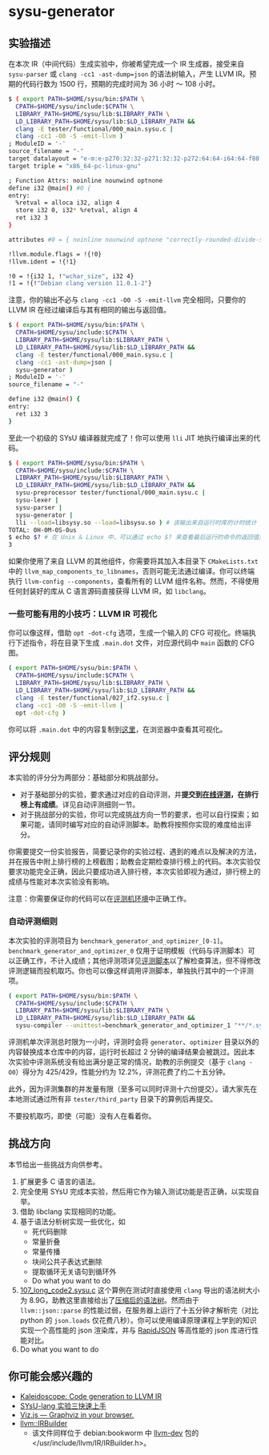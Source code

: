 # sysu-generator

## 实验描述

在本次 IR（中间代码）生成实验中，你被希望完成一个 IR 生成器，接受来自 `sysu-parser` 或 `clang -cc1 -ast-dump=json` 的语法树输入，产生 LLVM IR。预期的代码行数为 1500 行，预期的完成时间为 36 小时 ～ 108 小时。

```bash
$ ( export PATH=$HOME/sysu/bin:$PATH \
  CPATH=$HOME/sysu/include:$CPATH \
  LIBRARY_PATH=$HOME/sysu/lib:$LIBRARY_PATH \
  LD_LIBRARY_PATH=$HOME/sysu/lib:$LD_LIBRARY_PATH &&
  clang -E tester/functional/000_main.sysu.c |
  clang -cc1 -O0 -S -emit-llvm )
; ModuleID = '-'
source_filename = "-"
target datalayout = "e-m:e-p270:32:32-p271:32:32-p272:64:64-i64:64-f80:128-n8:16:32:64-S128"
target triple = "x86_64-pc-linux-gnu"

; Function Attrs: noinline nounwind optnone
define i32 @main() #0 {
entry:
  %retval = alloca i32, align 4
  store i32 0, i32* %retval, align 4
  ret i32 3
}

attributes #0 = { noinline nounwind optnone "correctly-rounded-divide-sqrt-fp-math"="false" "disable-tail-calls"="false" "frame-pointer"="none" "less-precise-fpmad"="false" "min-legal-vector-width"="0" "no-infs-fp-math"="false" "no-jump-tables"="false" "no-nans-fp-math"="false" "no-signed-zeros-fp-math"="false" "no-trapping-math"="true" "stack-protector-buffer-size"="8" "target-features"="+cx8,+mmx,+sse,+sse2,+x87" "unsafe-fp-math"="false" "use-soft-float"="false" }

!llvm.module.flags = !{!0}
!llvm.ident = !{!1}

!0 = !{i32 1, !"wchar_size", i32 4}
!1 = !{!"Debian clang version 11.0.1-2"}
```

注意，你的输出不必与 `clang -cc1 -O0 -S -emit-llvm` 完全相同，只要你的 LLVM IR 在经过编译后与其有相同的输出与返回值。

```bash
$ ( export PATH=$HOME/sysu/bin:$PATH \
  CPATH=$HOME/sysu/include:$CPATH \
  LIBRARY_PATH=$HOME/sysu/lib:$LIBRARY_PATH \
  LD_LIBRARY_PATH=$HOME/sysu/lib:$LD_LIBRARY_PATH &&
  clang -E tester/functional/000_main.sysu.c |
  clang -cc1 -ast-dump=json |
  sysu-generator )
; ModuleID = '-'
source_filename = "-"

define i32 @main() {
entry:
  ret i32 3
}
```

至此一个初级的 SYsU 编译器就完成了！你可以使用 `lli` JIT 地执行编译出来的代码。

```bash
$ ( export PATH=$HOME/sysu/bin:$PATH \
  CPATH=$HOME/sysu/include:$CPATH \
  LIBRARY_PATH=$HOME/sysu/lib:$LIBRARY_PATH \
  LD_LIBRARY_PATH=$HOME/sysu/lib:$LD_LIBRARY_PATH &&
  sysu-preprocessor tester/functional/000_main.sysu.c |
  sysu-lexer |
  sysu-parser |
  sysu-generator |
  lli --load=libsysy.so --load=libsysu.so ) # 该输出来自运行时库的计时统计
TOTAL: 0H-0M-0S-0us
$ echo $? # 在 Unix & Linux 中，可以通过 echo $? 来查看最后运行的命令的返回值对 256 取模后的结果。
3
```

如果你使用了来自 LLVM 的其他组件，你需要将其加入本目录下 `CMakeLists.txt` 中的 `llvm_map_components_to_libnames`，否则可能无法通过编译。你可以终端执行 `llvm-config --components`，查看所有的 LLVM 组件名称。然而，不得使用任何封装好的库从 C 语言源码直接获得 LLVM IR，如 `libclang`。

### 一些可能有用的小技巧：LLVM IR 可视化

你可以像这样，借助 `opt -dot-cfg` 选项，生成一个输入的 CFG 可视化。终端执行下述指令，将在目录下生成 `.main.dot` 文件，对应源代码中 `main` 函数的 CFG 图。

```bash
( export PATH=$HOME/sysu/bin:$PATH \
  CPATH=$HOME/sysu/include:$CPATH \
  LIBRARY_PATH=$HOME/sysu/lib:$LIBRARY_PATH \
  LD_LIBRARY_PATH=$HOME/sysu/lib:$LD_LIBRARY_PATH &&
  clang -E tester/functional/027_if2.sysu.c |
  clang -cc1 -O0 -S -emit-llvm |
  opt -dot-cfg )
```

你可以将 `.main.dot` 中的内容复制到[这里](http://viz-js.com/)，在浏览器中查看其可视化。

## 评分规则

本实验的评分分为两部分：基础部分和挑战部分。

- 对于基础部分的实验，要求通过对应的自动评测，并**提交到[在线评测](https://arcsysu.github.io/SYsU-lang-archive-2022/)，在排行榜上有成绩**。详见自动评测细则一节。
- 对于挑战部分的实验，你可以完成挑战方向一节的要求，也可以自行探索；如果可能，请同时编写对应的自动评测脚本。助教将按照你实现的难度给出评分。

你需要提交一份实验报告，简要记录你的实验过程、遇到的难点以及解决的方法，并在报告中附上排行榜的上榜截图；助教会定期检查排行榜上的代码。本次实验仅要求功能完全正确，因此只要成功进入排行榜，本次实验即视为通过，排行榜上的成绩与性能对本次实验没有影响。

注意：你需要保证你的代码可以在[评测机环境](../Dockerfile)中正确工作。

### 自动评测细则

本次实验的评测项目为 `benchmark_generator_and_optimizer_[0-1]`。`benchmark_generator_and_optimizer_0` 仅用于证明模板（代码与评测脚本）可以正确工作，不计入成绩；其他评测项详见[评测脚本](../compiler/sysu-compiler)以了解检查算法，但不得修改评测逻辑而投机取巧。你也可以像这样调用评测脚本，单独执行其中的一个评测项。

```bash
( export PATH=$HOME/sysu/bin:$PATH \
  CPATH=$HOME/sysu/include:$CPATH \
  LIBRARY_PATH=$HOME/sysu/lib:$LIBRARY_PATH \
  LD_LIBRARY_PATH=$HOME/sysu/lib:$LD_LIBRARY_PATH &&
  sysu-compiler --unittest=benchmark_generator_and_optimizer_1 "**/*.sysu.c" )
```

评测机单次评测总时限为一小时，评测时会将 `generator`、`optimizer` 目录以外的内容替换成本仓库中的内容，运行时长超过 2 分钟的编译结果会被跳过。因此本次实验中评测系统没有给出满分是正常的情况，助教的示例提交（基于 `clang -O0`）得分为 425/429，性能分约为 12.2%，评测花费了约二十五分钟。

此外，因为评测集群的并发量有限（至多可以同时评测十六份提交）。请大家先在本地测试通过所有非 `tester/third_party` 目录下的算例后再提交。

不要投机取巧，即使（可能）没有人在看着你。

## 挑战方向

本节给出一些挑战方向供参考。

1. 扩展更多 C 语言的语法。
2. 完全使用 SYsU 完成本实验，然后用它作为输入测试功能是否正确，以实现自举。
3. 借助 libclang 实现相同的功能。
4. 基于语法分析树实现一些优化，如
   - 死代码删除
   - 常量折叠
   - 常量传播
   - 块间公共子表达式删除
   - 提取循环无关语句到循环外
   - Do what you want to do
5. [107_long_code2.sysu.c](../tester/h_functional/107_long_code2.sysu.c) 这个算例在测试时直接使用 `clang` 导出的语法树大小为 8.9G，助教这里直接给出了[压缩后的语法树](../tester/h_functional/107_long_code2.json.gz)。然而由于 `llvm::json::parse` 的性能过弱，在服务器上运行了十五分钟才解析完（对比 python 的 `json.loads` 仅花费八秒）。你可以使用编译原理课程上学到的知识实现一个高性能的 json 渲染库，并与 [RapidJSON](https://github.com/Tencent/rapidjson) 等高性能的 json 库进行性能对比。
6. Do what you want to do

## 你可能会感兴趣的

- [Kaleidoscope: Code generation to LLVM IR](https://releases.llvm.org/14.0.0/docs/tutorial/MyFirstLanguageFrontend/LangImpl03.html)
- [SYsU-lang 实验三快速上手](https://www.yuque.com/shuitang/rra4fg/bnqy1c)
- [Viz.js — Graphviz in your browser.](http://viz-js.com/)
- [llvm::IRBuilder](https://github.com/llvm/llvm-project/blob/llvmorg-14.0.6/llvm/include/llvm/IR/IRBuilder.h)
  - 该文件同样位于 debian:bookworm 中 [llvm-dev](https://packages.debian.org/bookworm/devel/llvm-dev) 包的 </usr/include/llvm/IR/IRBuilder.h>。
